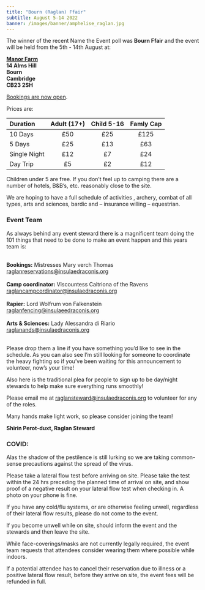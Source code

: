 ```yaml
---
title: "Bourn (Raglan) Ffair"
subtitle: August 5-14 2022
banner: /images/banner/amphelise_raglan.jpg
---
```


The winner of the recent Name the Event poll was <b>Bourn Ffair</b> and the event will be held from the 5th - 14th August at: 

<b><a href="http://manorfarmbourn.com">Manor Farm</a><br>
14 Alms Hill<br>
Bourn<br>
Cambridge<br>
CB23 2SH</b>

<a href="https://forms.gle/71cbzLMKKDzH5XDM8">Bookings are now open</a>.

Prices are:

| Duration | Adult (17+) | Child 5-16 | Famly Cap |
| :------ | :------: | :------: | :------: |
| 10 Days | £50 | £25 | £125 |
| 5 Days | £25 | £13 | £63 |
| Single Night | £12 | £7 | £24 |
| Day Trip | £5 | £2 | £12 |

Children under 5 are free. If you don’t feel up to camping there are a number of hotels, B&B’s, etc. reasonably close to the site.

We are hoping to have a full schedule of activities , archery, combat of all types, arts and sciences, bardic and – insurance willing – equestrian.

<h3>Event Team</h3>
As always behind any event steward there is a magnificent team doing the 101 things that need to be done to make an event happen and this years team is:<br><br>

<b>Bookings:</b> Mistresses Mary verch Thomas<br>
[raglanreservations@insulaedraconis.org](mailto:raglanreservations@insulaedraconis.org)<br><br>
<b>Camp coordinator:</b> Viscountess Caitriona of the Ravens<br>
[raglancampcordinator@insulaedraconis.org](mailto:raglancampcordinator@insulaedraconis.org)<br><br>
<b>Rapier:</b> Lord Wolfrum von Falkenstein<br>
[raglanfencing@insulaeedraconis.org](mailto:raglanfencing@insulaedraconis.org)<br><br>
<b>Arts & Sciences:</b> Lady Alessandra di Riario<br>
[raglanands@insulaedraconis.org](mailto:raglanaands@insulaedraconis.org)<br><br>

Please drop them a line if you have something you’d like to see in the schedule. As you can also see I’m still looking for someone to coordinate the heavy fighting so if you’ve been waiting for this announcement to volunteer, now’s your time!

Also here is the traditional plea for people to sign up to be day/night stewards to help make sure everything runs smoothly! 

Please email me at [raglansteward@insulaedraconis.org](mailto:raglansteward@insuleadraconis.org) to volunteer for any of the roles.

Many hands make light work, so please consider joining the team!

<b>Shirin Perot-duxt, Raglan Steward</b>


<h3>COVID:</h3>
Alas the shadow of the pestilence is still lurking so we are taking common-sense precautions against the spread of the virus.

Please take a lateral flow test before arriving on site. Please take the test within the 24 hrs preceding the planned time of arrival on site, and show proof of a negative result on your lateral flow test when checking in. A photo on your phone is fine.

If you have any cold/flu systems, or are otherwise feeling unwell, regardless of their lateral flow results, please do not come to the event.

If you become unwell while on site, should inform the event and the stewards and then leave the site.

While face-coverings/masks are not currently legally required, the event team requests that attendees consider wearing them where possible while indoors.

If a potential attendee has to cancel their reservation due to illness or a positive lateral flow result, before they arrive on site,  the event fees will be refunded in full.


